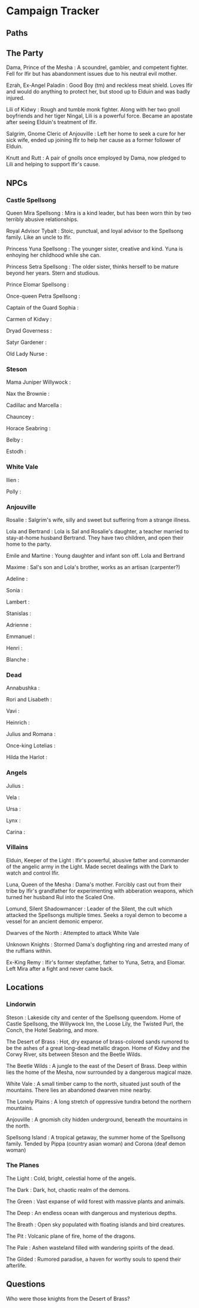 # Campaign Tracker

## Paths


## The Party
Dama, Prince of the Mesha
: A scoundrel, gambler, and competent fighter. Fell for Ifir but has abandonment issues due to his neutral evil mother.

Ezrah, Ex-Angel Paladin
: Good Boy (tm) and reckless meat shield. Loves Ifir and would do anything to protect her, but stood up to Elduin and was badly injured.

Lili of Kidwy
: Rough and tumble monk fighter. Along with her two gnoll boyfriends and her tiger Ningal, Lili is a powerful force. Became an apostate after seeing Elduin's treatment of Ifir.

Salgrim, Gnome Cleric of Anjouville
: Left her home to seek a cure for her sick wife, ended up joining Ifir to help her cause as a former follower of Elduin.

Knutt and Rutt
: A pair of gnolls once employed by Dama, now pledged to Lili and helping to support Ifir's cause.

## NPCs
### Castle Spellsong
Queen Mira Spellsong
: Mira is a kind leader, but has been worn thin by two terribly abusive relationships.

Royal Advisor Tybalt
: Stoic, punctual, and loyal advisor to the Spellsong family. Like an uncle to Ifir.

Princess Yuna Spellsong
: The younger sister, creative and kind. Yuna is enhoying her childhood while she can.

Princess Setra Spellsong
: The older sister, thinks herself to be mature beyond her years. Stern and studious.

Prince Elomar Spellsong
: 

Once-queen Petra Spellsong
: 

Captain of the Guard Sophia
: 

Carmen of Kidwy
: 

Dryad Governess
: 

Satyr Gardener
: 

Old Lady Nurse
: 

### Steson
Mama Juniper Willywock
: 

Nax the Brownie
: 

Cadillac and Marcella
: 

Chauncey
: 

Horace Seabring
: 

Belby
: 

Estodh
: 

### White Vale
Ilien
: 

Polly
: 

### Anjouville
Rosalie
: Salgrim's wife, silly and sweet but suffering from a strange illness.

Lola and Bertrand
: Lola is Sal and Rosalie's daughter, a teacher married to stay-at-home husband Bertrand. They have two children, and open their home to the party.

Emile and Martine
: Young daughter and infant son off. Lola and Bertrand

Maxime
: Sal's son and Lola's brother, works as an artisan (carpenter?)

Adeline
: 

Sonia
: 

Lambert
: 

Stanislas
: 

Adrienne
: 

Emmanuel
: 

Henri
: 

Blanche
: 

### Dead
Annabushka
: 

Rori and Lisabeth
: 

Vavi
: 

Heinrich
: 

Julius and Romana
: 

Once-king Lotelias
: 

Hilda the Harlot
: 

### Angels
Julius
: 

Vela
: 

Ursa
: 

Lynx
: 

Carina
: 

### Villains
Elduin, Keeper of the Light
: Ifir's powerful, abusive father and commander of the angelic army in the Light. Made secret dealings with the Dark to watch and control Ifir.

Luna, Queen of the Mesha
: Dama's mother. Forcibly cast out from their tribe by Ifir's grandfather for experimenting with abberation weapons, which turned her husband Rul into the Scaled One.

Lomund, Silent Shadowmancer
: Leader of the Silent, the cult which attacked the Spellsongs multiple times. Seeks a royal demon to become a vessel for an ancient demonic emperor.

Dwarves of the North
: Attempted to attack White Vale

Unknown Knights
: Stormed Dama's dogfighting ring and arrested many of the ruffians within.

Ex-King Remy
: Ifir's former stepfather, father to Yuna, Setra, and Elomar. Left Mira after a fight and never came back.

## Locations
### Lindorwin
Steson
: Lakeside city and center of the Spellsong queendom. Home of Castle Spellsong, the Willywock Inn, the Loose Lily, the Twisted Purl, the Conch, the Hotel Seabring, and more.

The Desert of Brass
: Hot, dry expanse of brass-colored sands rumored to be the ashes of a great long-dead metallic dragon. Home of Kidwy and the Corwy River, sits between Steson and the Beetle Wilds.

The Beetle Wilds
: A jungle to the east of the Desert of Brass. Deep within lies the home of the Mesha, now surrounded by a dangerous magical maze.

White Vale
: A small timber camp to the north, situated just south of the mountains. There lies an abandoned dwarven mine nearby.

The Lonely Plains
: A long stretch of oppressive tundra betond the northern mountains.

Anjouville
: A gnomish city hidden underground, beneath the mountains in the north.

Spellsong Island
: A tropical getaway, the summer home of the Spellsong family. Tended by Pippa (country asian woman) and Corona (deaf demon woman)

### The Planes
The Light
: Cold, bright, celestial home of the angels.

The Dark
: Dark, hot, chaotic realm of the demons.

The Green
: Vast expanse of wild forest with massive plants and animals.

The Deep
: An endless ocean with dangerous and mysterious depths.

The Breath
: Open sky populated with floating islands and bird creatures.

The Pit
: Volcanic plane of fire, home of the dragons.

The Pale
: Ashen wasteland filled with wandering spirits of the dead.

The Gilded
: Rumored paradise, a haven for worthy souls to spend their afterlife.

## Questions
Who were those knights from the Desert of Brass?